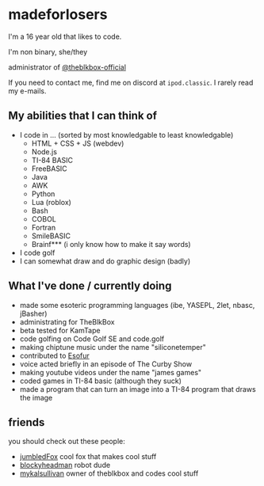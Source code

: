 #  madeforlosers

I'm a 16 year old that likes to code. 

I'm non binary, she/they

administrator of [@theblkbox-official](https://github.com/theblkbox-official)

If you need to contact me, find me on discord at `ipod.classic`. I rarely read my e-mails.


## My abilities that I can think of
- I code in ... (sorted by most knowledgable to least knowledgable)
  - HTML + CSS + JS (webdev)
  - Node.js
  - TI-84 BASIC
  - FreeBASIC
  - Java
  - AWK
  - Python
  - Lua (roblox)
  - Bash
  - COBOL
  - Fortran
  - SmileBASIC
  - Brainf*** (i only know how to make it say words)
- I code golf
- I can somewhat draw and do graphic design (badly)

## What I've done / currently doing

- made some esoteric programming languages (ibe, YASEPL, 2let, nbasc, jBasher)
- administrating for TheBlkBox
- beta tested for KamTape
- code golfing on Code Golf SE and code.golf
- making chiptune music under the name "siliconetemper"
- contributed to [Esofur](https://github.com/TaserTheFox/EsoFur-Interpreter)
- voice acted briefly in an episode of The Curby Show
- making youtube videos under the name "james games"
- coded games in TI-84 basic (although they suck)
- made a program that can turn an image into a TI-84 program that draws the image



## friends

you should check out these people:

- [jumbledFox](https://github.com/jumbledFox) cool fox that makes cool stuff
- [blockyheadman](https://github.com/blockyheadman) robot dude
- [mykalsullivan](https://github.com/mykalsullivan) owner of theblkbox and codes cool stuff


